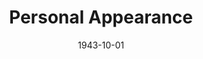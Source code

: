 ---
title: Personal Appearance
date: 1943-10-01
opening_date: 1943-10-01
approx_date: month
closing_date:
layout: productions
playbill:
Theatre: Theatre Jacksonville
Venue: Little Theatre
cast:
- Aunt Kate Barnaby: Eve Sayles
- Carole Arden:
  - Ruth Mathews
  - Carole Arden in person
- Chester Norton: Jack Cummins
- Clyde Pelton: Edward Glenn
- Gene Tuttle: William Schosser
- Gladys Kelcey: Wanda Hendrix
- Jessie: Rose Marie Schosser
- Joyce Struthers: Anne Katherine Ferm
- Mrs. Struthers: Jewett Ashley
- Johnson: Lewis Hester
orchestra:
crew:
- Director: Marcella Cisney
- Stage Manager: Rose Marie Schosser
- Lighting:
  - Alice Nunn
  - Mary Dee Larter
  - Robert Saunders
- Carpentry:
  - Charles Irish
  - Lyon Cowart
- Make-up:
  - Dorothea Duggan
  - Elizabeth Miller
  - Irma Stockwell
- Assembly:
  - Barbara Horne
  - Frances Wallis
  - Irma Stockwell
  - Shirley Davidson
- Properties: Elsie Behner
- Property Assistant:
  - Laura Saunders
  - Mary Garcia
- Wardrobe Mistress:
  - Laura Saunders
  - Mrs. T.H. Tennent
- Painting:
  - Lyon Cowart
  - Marjorie Smith
  - Mary Garcia
  - Mary Knight
- Staging Chairman: Elmo Lehman
- Program and Publicity: Marcella Cisney
- Sound:
  - Susan McRae
  - Van Norman
- Master of Ceremonies: William Schosser
- Program Advertising: William Schosser
---